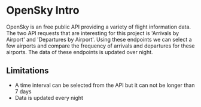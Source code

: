 # OpenSky Intro
OpenSky is an free public API providing a variety of flight information data. The two API requests that are interesting for this project is 'Arrivals by Airport' and 'Departures by Airport'. Using these endpoints we can select a few airports and compare the frequency of arrivals and departures for these airports. The data of these endpoints is updated over night. 

## Limitations
- A time interval can be selected from the API but it can not be longer than 7 days
- Data is updated every night
